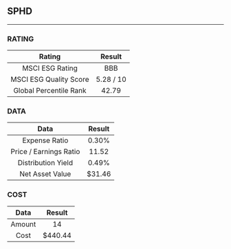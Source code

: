 ## SPHD
----
### RATING

|Rating|Result|
|:----:|:---:|
|MSCI ESG Rating|BBB|
|MSCI ESG Quality Score|5.28 / 10|
|Global Percentile Rank|42.79|

### DATA

|Data|Result|
|:----:|:---:|
|Expense Ratio|0.30%|
|Price / Earnings Ratio|11.52|
|Distribution Yield|0.49%|
|Net Asset Value|$31.46|

### COST

|Data|Result|
|:----:|:---:|
|Amount|14|
|Cost|$440.44|
